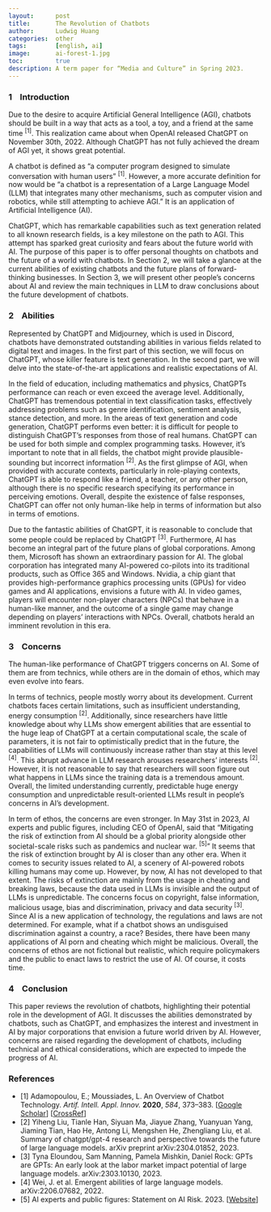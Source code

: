 ```yaml
---
layout:      post
title:       The Revolution of Chatbots
author:      Ludwig Huang
categories:  other
tags:        [english, ai]
image:       ai-forest-1.jpg
toc:         true
description: A term paper for “Media and Culture” in Spring 2023.
---
```


### 1&nbsp;&nbsp;&nbsp;&nbsp;Introduction

Due to the desire to acquire Artificial General Intelligence (AGI), chatbots should be built in a way that acts as a tool, a toy, and a friend at the same time <sup>[1]</sup>. This realization came about when OpenAI released ChatGPT on November 30th, 2022. Although ChatGPT has not fully achieved the dream of AGI yet, it shows great potential.

A chatbot is defined as “a computer program designed to simulate conversation with human users” <sup>[1]</sup>. However, a more accurate definition for now would be “a chatbot is a representation of a Large Language Model (LLM) that integrates many other mechanisms, such as computer vision and robotics, while still attempting to achieve AGI.” It is an application of Artificial Intelligence (AI).

ChatGPT, which has remarkable capabilities such as text generation related to all known research fields, is a key milestone on the path to AGI. This attempt has sparked great curiosity and fears about the future world with AI. The purpose of this paper is to offer personal thoughts on chatbots and the future of a world with chatbots. In Section 2, we will take a glance at the current abilities of existing chatbots and the future plans of forward-thinking businesses. In Section 3, we will present other people’s concerns about AI and review the main techniques in LLM to draw conclusions about the future development of chatbots.

### 2&nbsp;&nbsp;&nbsp;&nbsp;Abilities

Represented by ChatGPT and Midjourney, which is used in Discord, chatbots have demonstrated outstanding abilities in various fields related to digital text and images. In the first part of this section, we will focus on ChatGPT, whose killer feature is text generation. In the second part, we will delve into the state-of-the-art applications and realistic expectations of AI.

In the field of education, including mathematics and physics, ChatGPTs performance can reach or even exceed the average level. Additionally, ChatGPT has tremendous potential in text classification tasks, effectively addressing problems such as genre identification, sentiment analysis, stance detection, and more. In the areas of text generation and code generation, ChatGPT performs even better: it is difficult for people to distinguish ChatGPT’s responses from those of real humans. ChatGPT can be used for both simple and complex programming tasks. However, it’s important to note that in all fields, the chatbot might provide plausible-sounding but incorrect information <sup>[2]</sup>. As the first glimpse of AGI, when provided with accurate contexts, particularly in role-playing contexts, ChatGPT is able to respond like a friend, a teacher, or any other person, although there is no specific research specifying its performance in perceiving emotions. Overall, despite the existence of false responses, ChatGPT can offer not only human-like help in terms of information but also in terms of emotions.

Due to the fantastic abilities of ChatGPT, it is reasonable to conclude that some people could be replaced by ChatGPT <sup>[3]</sup>. Furthermore, AI has become an integral part of the future plans of global corporations. Among them, Microsoft has shown an extraordinary passion for AI. The global corporation has integrated many AI-powered co-pilots into its traditional products, such as Office 365 and Windows. Nvidia, a chip giant that provides high-performance graphics processing units (GPUs) for video games and AI applications, envisions a future with AI. In video games, players will encounter non-player characters (NPCs) that behave in a human-like manner, and the outcome of a single game may change depending on players’ interactions with NPCs. Overall, chatbots herald an imminent revolution in this era.

### 3&nbsp;&nbsp;&nbsp;&nbsp;Concerns

The human-like performance of ChatGPT triggers concerns on AI. Some of them are from technics, while others are in the domain of ethos, which may even evolve into fears.

In terms of technics, people mostly worry about its development. Current chatbots faces certain limitations, such as insufficient understanding, energy consumption <sup>[2]</sup>. Additionally, since researchers have little knowledge about why LLMs show emergent abilities that are essential to the huge leap of ChatGPT at a certain computational scale, the scale of parameters, it is not fair to optimistically predict that in the future, the capabilities of LLMs will continuously increase rather than stay at this level <sup>[4]</sup>. This abrupt advance in LLM research arouses researchers’ interests <sup>[2]</sup>. However, it is not reasonable to say that researchers will soon figure out what happens in LLMs since the training data is a tremendous amount. Overall, the limited understanding currently, predictable huge energy consumption and unpredictable result-oriented LLMs result in people’s concerns in AI’s development.

In term of ethos, the concerns are even stronger. In May 31st in 2023, AI experts and public figures, including CEO of OpenAI, said that “Mitigating the risk of extinction from AI should be a global priority alongside other societal-scale risks such as pandemics and nuclear war. <sup>[5]</sup>” It seems that the risk of extinction brought by AI is closer than any other era. When it comes to security issues related to AI, a scenery of AI-powered robots killing humans may come up. However, by now, AI has not developed to that extent. The risks of extinction are mainly from the usage in cheating and breaking laws, because the data used in LLMs is invisible and the output of LLMs is unpredictable. The concerns focus on copyright, false information, malicious usage, bias and discrimination, privacy and data security <sup>[3]</sup>. Since AI is a new application of technology, the regulations and laws are not determined. For example, what if a chatbot shows an undisguised discrimination against a country, a race? Besides, there have been many applications of AI porn and cheating which might be malicious. Overall, the concerns of ethos are not fictional but realistic, which require policymakers and the public to enact laws to restrict the use of AI. Of course, it costs time.

### 4&nbsp;&nbsp;&nbsp;&nbsp;Conclusion

This paper reviews the revolution of chatbots, highlighting their potential role in the development of AGI. It discusses the abilities demonstrated by chatbots, such as ChatGPT, and emphasizes the interest and investment in AI by major corporations that envision a future world driven by AI. However, concerns are raised regarding the development of chatbots, including technical and ethical considerations, which are expected to impede the progress of AI.

### References

* [1] Adamopoulou, E.; Moussiades, L. An Overview of Chatbot Technology. *Artif. Intell. Appl. Innov.* **2020**, *584*, 373–383. [[Google Scholar](https://scholar.google.com/scholar_lookup?title=An+Overview+of+Chatbot+Technology&author=Adamopoulou,+E.&author=Moussiades,+L.&publication_year=2020&journal=Artif.+Intell.+Appl.+Innov.&volume=584&pages=373–383&doi=10.1007/978-3-030-49186-4_31)] [[CrossRef](https://doi.org/10.1007/978-3-030-49186-4_31)]
* [2] Yiheng Liu, Tianle Han, Siyuan Ma, Jiayue Zhang, Yuanyuan Yang, Jiaming Tian, Hao He, Antong Li, Mengshen He, Zhengliang Liu, et al. Summary of chatgpt/gpt-4 research and perspective towards the future of large language models. arXiv preprint arXiv:2304.01852, 2023.
* [3] Tyna Eloundou, Sam Manning, Pamela Mishkin, Daniel Rock: GPTs are GPTs: An early look at the labor market impact potential of large language models. arXiv:2303.10130, 2023.
* [4] Wei, J. et al. Emergent abilities of large language models. arXiv:2206.07682, 2022.
* [5] AI experts and public figures: Statement on AI Risk. 2023. [[Website](https://www.safe.ai/statement-on-ai-risk)]
